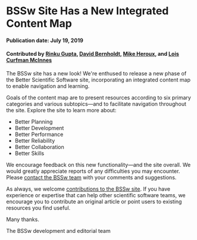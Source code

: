 # BSSw Site Has a New Integrated Content Map

#### Publication date: July 19, 2019

#### Contributed by [Rinku Gupta](https://github.com/rinkug "Rinku Gupta GitHub Profile"), [David Bernholdt](https://github.com/bernhold " David Bernholdt GitHub Profile"), [Mike Heroux](https://github.com/maherou "Mike Heroux GitHub Profile"), and [Lois Curfman McInnes](https://github.com/curfman "Lois Curfman McInnes GitHub Profile")

The BSSw site has a new look!  We're enthused to release a new phase of the Better Scientific Software site, incorporating an integrated content map to enable navigation and learning.  

Goals of the content map are to present resources according to six primary categories and various subtopics—and to facilitate navigation throughout the site.  Explore the site to learn more about:
- Better Planning
- Better Development
- Better Performance
- Better Reliability
- Better Collaboration 
- Better Skills

We encourage feedback on this new functionality—and the site overall.  We would greatly appreciate reports of any difficulties you may encounter.  Please [contact the BSSw team](https://bssw.io/contact) with your comments and suggestions.  

As always, we welcome [contributions to the BSSw site](https://bssw.io/pages/what-to-contribute-content-for-better-scientific-software). If you have experience or expertise that can help other scientific software teams, we encourage you to contribute an original article or point users to existing resources you find useful.

Many thanks.

The BSSw development and editorial team


<!---
Publish: Yes
RSS update: 2019-07-19
Categories: collaboration
Topics: projects and organizations
Tags: bssw-article
Level: 2
Prerequisites: default
Aggregate: none
--->
